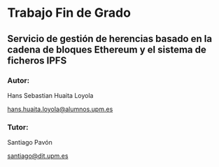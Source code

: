 # Trabajo Fin de Grado

## Servicio de gestión de herencias basado en la cadena de bloques Ethereum y el sistema de ficheros IPFS

### Autor:

Hans Sebastian Huaita Loyola

hans.huaita.loyola@alumnos.upm.es

### Tutor:

Santiago Pavón

santiago@dit.upm.es